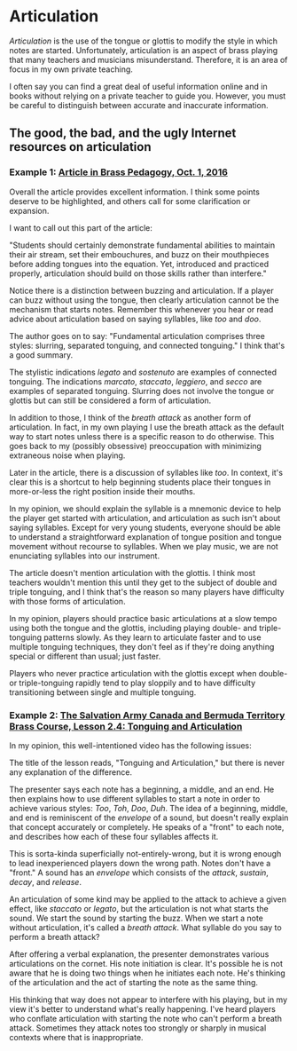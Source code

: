 # Articulation 

_Articulation_ is the use of the tongue or glottis to modify the style in which notes are started. Unfortunately, articulation is an aspect of brass playing that many teachers and musicians misunderstand. Therefore, it is an area of focus in my own private teaching. 




I often say you can find a great deal of useful information online and in books without relying on a private teacher to guide you. However, you must be careful to distinguish between accurate and inaccurate information. 

## The good, the bad, and the ugly Internet resources on articulation

### Example 1: [Article in Brass Pedagogy, Oct. 1, 2016](https://sites.lib.jmu.edu/brasspedagogy/2016/10/01/basic-articulation/)

Overall the article provides excellent information. I think some points deserve to be highlighted, and others call for some clarification or expansion. 

I want to call out this part of the article:

"Students should certainly demonstrate fundamental abilities to maintain their air stream, set their embouchures, and buzz on their mouthpieces before adding tongues into the equation. Yet, introduced and practiced properly, articulation should build on those skills rather than interfere."

Notice there is a distinction between buzzing and articulation. If a player can buzz without using the tongue, then clearly articulation cannot be the mechanism that starts notes. Remember this whenever you hear or read advice about articulation based on saying syllables, like _too_ and _doo_. 

The author goes on to say: "Fundamental articulation comprises three styles: slurring, separated tonguing, and connected tonguing." I think that's a good summary. 

The stylistic indications _legato_ and _sostenuto_ are examples of connected tonguing. The indications _marcato_, _staccato_, _leggiero_, and _secco_ are examples of separated tonguing. Slurring does not involve the tongue or glottis but can still be considered a form of articulation. 

In addition to those, I think of the _breath attack_ as another form of articulation. In fact, in my own playing I use the breath attack as the default way to start notes unless there is a specific reason to do otherwise. This goes back to my (possibly obsessive) preoccupation with minimizing extraneous noise when playing.

Later in the article, there is a discussion of syllables like _too_. In context, it's clear this is a shortcut to help beginning students place their tongues in more-or-less the right position inside their mouths. 

In my opinion, we should explain the syllable is a mnemonic device to help the player get started with articulation, and articulation as such isn't about saying syllables. Except for very young students, everyone should be able to understand a straightforward explanation of tongue position and tongue movement without recourse to syllables. When we play music, we are not enunciating syllables into our instrument.

The article doesn't mention articulation with the glottis. I think most teachers wouldn't mention this until they get to the subject of double and triple tonguing, and I think that's the reason so many players have difficulty with those forms of articulation. 

In my opinion, players should practice basic articulations at a slow tempo using both the tongue and the glottis, including playing double- and triple-tonguing patterns slowly. As they learn to articulate faster and to use multiple tonguing techniques, they don't feel as if they're doing anything special or different than usual; just faster.

Players who never practice articulation with the glottis except when double- or triple-tonguing rapidly tend to play sloppily and to have difficulty transitioning between single and multiple tonguing. 


### Example 2: [The Salvation Army Canada and Bermuda Territory Brass Course, Lesson 2.4: Tonguing and Articulation](https://www.youtube.com/watch?v=zNhvpqtmezs) 

In my opinion, this well-intentioned video has the following issues: 

The title of the lesson reads, "Tonguing and Articulation," but there is never any explanation of the difference. 

The presenter says each note has a beginning, a middle, and an end. He then explains how to use different syllables to start a note in order to achieve various styles: _Too_, _Toh_, _Doo_, _Duh_. The idea of a beginning, middle, and end is reminiscent of the _envelope_ of a sound, but doesn't really explain that concept accurately or completely. He speaks of a "front" to each note, and describes how each of these four syllables affects it. 

This is sorta-kinda superficially not-entirely-wrong, but it is wrong enough to lead inexperienced players down the wrong path. Notes don't have a "front." A sound has an _envelope_ which consists of the _attack_, _sustain_, _decay_, and _release_. 

An articulation of some kind may be applied to the attack to achieve a given effect, like _staccato_ or _legato_, but the articulation is not what starts the sound. We start the sound by starting the buzz. When we start a note without articulation, it's called a _breath attack_. What syllable do you say to perform a breath attack? 

After offering a verbal explanation, the presenter demonstrates various articulations on the cornet. His note initiation is clear. It's possible he is not aware that he is doing two things when he initiates each note. He's thinking of the articulation and the act of starting the note as the same thing. 

His thinking that way does not appear to interfere with his playing, but in my view it's better to understand what's really happening. I've heard players who conflate articulation with starting the note who can't perform a breath attack. Sometimes they attack notes too strongly or sharply in musical contexts where that is inappropriate. 





